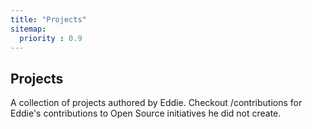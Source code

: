 ```yaml
---
title: "Projects"
sitemap:
  priority : 0.9
---
```


<h2>Projects</h2>
<p>A collection of projects authored by Eddie.  Checkout /contributions for Eddie's contributions to Open Source initiatives he did not create.</p>
